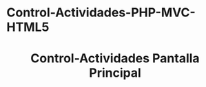 # Control-Actividades-PHP-MVC-HTML5
<center>
<h1>Control-Actividades Pantalla Principal</h1>
</center>

